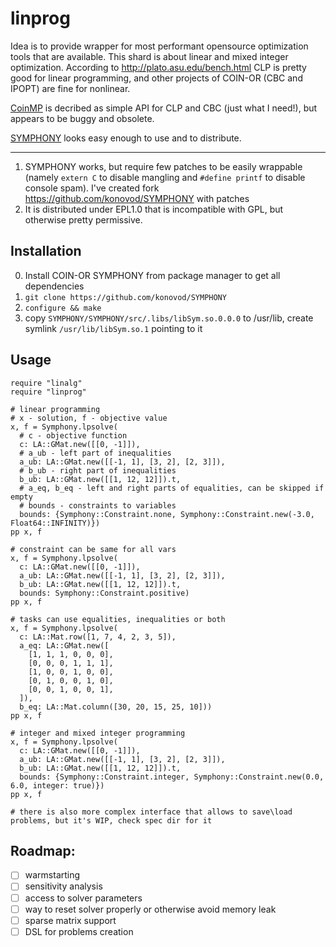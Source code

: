 # linprog
Idea is to provide wrapper for most performant opensource optimization tools that are available.
This shard is about linear and mixed integer optimization.
According to http://plato.asu.edu/bench.html CLP is pretty good for linear programming, and other projects of COIN-OR (CBC and IPOPT) are fine for nonlinear.

[CoinMP](https://projects.coin-or.org/CoinMP) is decribed as simple API for CLP and CBC (just what I need!), but appears to be buggy and obsolete.

[SYMPHONY](https://projects.coin-or.org/SYMPHONY) looks easy enough to use and to distribute.

---
1. SYMPHONY works, but require few patches to be easily wrappable (namely `extern C` to disable mangling and `#define printf` to disable console spam). I've created fork https://github.com/konovod/SYMPHONY with patches
2. It is distributed under EPL1.0 that is incompatible with GPL, but otherwise pretty permissive.

## Installation
0. Install COIN-OR SYMPHONY from package manager to get all dependencies
1. `git clone https://github.com/konovod/SYMPHONY`
2. `configure && make`
3. copy `SYMPHONY/SYMPHONY/src/.libs/libSym.so.0.0.0` to /usr/lib, create symlink `/usr/lib/libSym.so.1` pointing to it

## Usage

```crystal
require "linalg"
require "linprog"

# linear programming
# x - solution, f - objective value
x, f = Symphony.lpsolve(
  # c - objective function
  c: LA::GMat.new([[0, -1]]),
  # a_ub - left part of inequalities
  a_ub: LA::GMat.new([[-1, 1], [3, 2], [2, 3]]),
  # b_ub - right part of inequalities
  b_ub: LA::GMat.new([[1, 12, 12]]).t,
  # a_eq, b_eq - left and right parts of equalities, can be skipped if empty
  # bounds - constraints to variables
  bounds: {Symphony::Constraint.none, Symphony::Constraint.new(-3.0, Float64::INFINITY)})
pp x, f

# constraint can be same for all vars
x, f = Symphony.lpsolve(
  c: LA::GMat.new([[0, -1]]),
  a_ub: LA::GMat.new([[-1, 1], [3, 2], [2, 3]]),
  b_ub: LA::GMat.new([[1, 12, 12]]).t,
  bounds: Symphony::Constraint.positive)
pp x, f

# tasks can use equalities, inequalities or both
x, f = Symphony.lpsolve(
  c: LA::Mat.row([1, 7, 4, 2, 3, 5]),
  a_eq: LA::GMat.new([
    [1, 1, 1, 0, 0, 0],
    [0, 0, 0, 1, 1, 1],
    [1, 0, 0, 1, 0, 0],
    [0, 1, 0, 0, 1, 0],
    [0, 0, 1, 0, 0, 1],
  ]),
  b_eq: LA::Mat.column([30, 20, 15, 25, 10]))
pp x, f

# integer and mixed integer programming
x, f = Symphony.lpsolve(
  c: LA::GMat.new([[0, -1]]),
  a_ub: LA::GMat.new([[-1, 1], [3, 2], [2, 3]]),
  b_ub: LA::GMat.new([[1, 12, 12]]).t,
  bounds: {Symphony::Constraint.integer, Symphony::Constraint.new(0.0, 6.0, integer: true)})
pp x, f

# there is also more complex interface that allows to save\load problems, but it's WIP, check spec dir for it
```


## Roadmap:

- [ ] warmstarting
- [ ] sensitivity analysis
- [ ] access to solver parameters
- [ ] way to reset solver properly or otherwise avoid memory leak
- [ ] sparse matrix support
- [ ] DSL for problems creation

